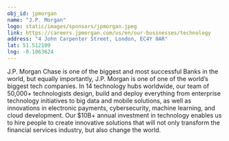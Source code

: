 ```yaml
---
obj_id: jpmorgan
name: "J.P. Morgan"
logo: static/images/sponsors/jpmorgan.jpeg
link: https://careers.jpmorgan.com/us/en/our-businesses/technology
address: "4 John Carpenter Street, London, EC4Y 0AR"
lat: 51.512109
lng: -0.1063624
---
```

J.P. Morgan Chase is one of the biggest and most successful Banks in the world,
but equally importantly, J.P. Morgan is one of one of the world’s biggest tech companies.
In 14 technology hubs worldwide, our team of 50,000+ technologists design, build and deploy
everything from enterprise technology initiatives to big data and mobile solutions,
as well as innovations in electronic payments, cybersecurity, machine learning, and cloud development.
Our $10B+ annual investment in technology enables us to hire people to create innovative solutions
that will not only transform the financial services industry, but also change the world.
